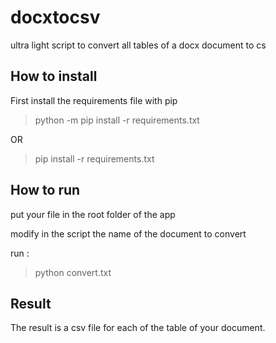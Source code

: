 # docxtocsv
ultra light script to convert all tables of a docx document to cs

## How to install

First install the requirements file with pip

>python -m pip install -r requirements.txt

OR

>pip install -r requirements.txt

## How to run 

put your file in the root folder of the app

modify in the script the name of the document to convert

run : 

>python convert.txt


## Result

The result is a csv file for each of the table of your document.
